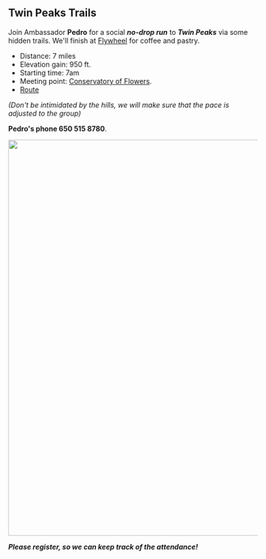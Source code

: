 
## Twin Peaks Trails
Join Ambassador **Pedro** for a social ***no-drop run*** to ***Twin Peaks*** via some hidden trails. We'll finish at [Flywheel](https://www.google.com/maps/place/Flywheel+Coffee+Roasters/@37.7696943,-122.4556823,17z/data=!3m1!4b1!4m5!3m4!1s0x808587df6abda975:0xda8563a883685178!8m2!3d37.7696901!4d-122.4534936) for coffee and pastry. 

* Distance: 7 miles
* Elevation gain: 950 ft.
* Starting time: 7am 
* Meeting point: [Conservatory of Flowers](https://www.google.com/maps/place/Conservatory+of+Flowers/@37.7726187,-122.4602558,15z/data=!4m2!3m1!1s0x0:0x4cfc5cb588e07c1f?sa=X&ved=2ahUKEwib5N77ioX8AhUoRTABHeXHBvQQ_BJ6BQiSARAI). 
* [Route](https://www.strava.com/routes/3039425934546460336)

*(Don't be intimidated by the hills, we will make sure that the pace is adjusted to the group)*

**Pedro's phone 650 515 8780**.

<img src="https://raw.githubusercontent.com/pinheirochagas/ggtc/master/assets/twin_peaks_trail.png" width="800" class="center">

***Please register, so we can keep track of the attendance!*** 